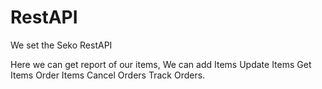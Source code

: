 RestAPI
=======

We set the Seko RestAPI

Here we can get report of our items,
We can add Items
Update Items
Get Items
Order Items
Cancel Orders
Track Orders.

